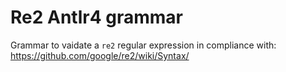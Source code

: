 # Re2 Antlr4 grammar

Grammar to vaidate a `re2` regular expression in compliance with: https://github.com/google/re2/wiki/Syntax/
